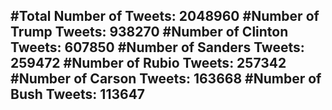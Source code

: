 #Total Number of Tweets: 2048960 
#Number of Trump Tweets: 938270
#Number of Clinton Tweets: 607850
#Number of Sanders Tweets: 259472
#Number of Rubio Tweets: 257342
#Number of Carson Tweets: 163668
#Number of Bush Tweets: 113647
---
